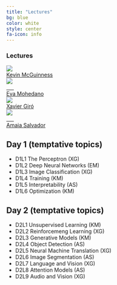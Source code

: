```yaml
---
title: "Lectures"
bg: blue
color: white
style: center
fa-icon: info
---
```


### Lectures 

<div class="author">
    <a href="https://www.insight-centre.org/users/kevin-mcguinness" target="_blank">
      <div class="authorphoto"><img src="img/instructors/Kevin160x160.jpg"></div>
      <div>Kevin McGuinness</div>
    </a>
</div>
<div class="author">
    <a href="https://www.insight-centre.org/users/eva-mohedano" target="_blank">
      <div class="authorphoto"><img src="img/instructors/EvaMohedano.jpg"></div>
      <div>Eva Mohedano</div>
    </a>
</div>
<div class="author">
    <a href="https://imatge.upc.edu/web/people/xavier-giro" target="_blank">
      <div class="authorphoto"><img src="img/instructors/XavierGiro-160x160.jpg"></div>
      <div>Xavier Giró</div>
    </a>
</div>
<div class="author">
    <a href="https://imatge.upc.edu/web/people/amaia-salvador" target="_blank">
      <div class="authorphoto"><img src="img/instructors/AmaiaSalvador.jpg"></div>
      <div>Amaia Salvador</div>
    </a>
</div>

## Day 1 (temptative topics)

- D1L1 The Perceptron (XG) 
- D1L2 Deep Neural Networks (EM)
- D1L3 Image Classification (XG)
- D1L4 Training (KM)
- D1L5 Interpretability (AS)
- D1L6 Optimization (KM) 

## Day 2 (temptative topics)

- D2L1 Unsupervised Learning (KM)
- D2L2 Reinforcemeng Learning (XG)
- D2L3 Generative Models (KM)
- D2L4 Object Detection (AS)
- D2L5 Neural Machine Translation (XG)
- D2L6 Image Segmentation (AS)
- D2L7 Language and Vision (XG)
- D2L8 Attention Models (AS)
- D2L9 Audio and Vision (XG)
